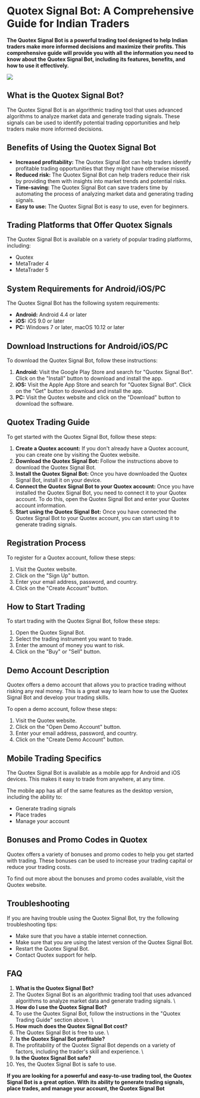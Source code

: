 # Quotex Signal Bot: A Comprehensive Guide for Indian Traders

**The Quotex Signal Bot is a powerful trading tool designed to help
Indian traders make more informed decisions and maximize their profits.
This comprehensive guide will provide you with all the information you
need to know about the Quotex Signal Bot, including its features,
benefits, and how to use it effectively.**

[![](https://static.quotex.io/files/4_en/300_250.jpg)](https://traff.sbs/brokerqxlid)

## What is the Quotex Signal Bot?

The Quotex Signal Bot is an algorithmic trading tool that uses advanced
algorithms to analyze market data and generate trading signals. These
signals can be used to identify potential trading opportunities and help
traders make more informed decisions.

## Benefits of Using the Quotex Signal Bot

-   **Increased profitability:** The Quotex Signal Bot can help traders
    identify profitable trading opportunities that they might have
    otherwise missed.
-   **Reduced risk:** The Quotex Signal Bot can help traders reduce
    their risk by providing them with insights into market trends and
    potential risks.
-   **Time-saving:** The Quotex Signal Bot can save traders time by
    automating the process of analyzing market data and generating
    trading signals.
-   **Easy to use:** The Quotex Signal Bot is easy to use, even for
    beginners.

## Trading Platforms that Offer Quotex Signals

The Quotex Signal Bot is available on a variety of popular trading
platforms, including:

-   Quotex
-   MetaTrader 4
-   MetaTrader 5

## System Requirements for Android/iOS/PC

The Quotex Signal Bot has the following system requirements:

-   **Android:** Android 4.4 or later
-   **iOS:** iOS 9.0 or later
-   **PC:** Windows 7 or later, macOS 10.12 or later

## Download Instructions for Android/iOS/PC

To download the Quotex Signal Bot, follow these instructions:

1.  **Android:** Visit the Google Play Store and search for "Quotex
    Signal Bot". Click on the "Install" button to download and
    install the app.
2.  **iOS:** Visit the Apple App Store and search for "Quotex Signal
    Bot". Click on the "Get" button to download and install the
    app.
3.  **PC:** Visit the Quotex website and click on the "Download"
    button to download the software.

## Quotex Trading Guide

To get started with the Quotex Signal Bot, follow these steps:

1.  **Create a Quotex account:** If you don\'t already have a Quotex
    account, you can create one by visiting the Quotex website.
2.  **Download the Quotex Signal Bot:** Follow the instructions above to
    download the Quotex Signal Bot.
3.  **Install the Quotex Signal Bot:** Once you have downloaded the
    Quotex Signal Bot, install it on your device.
4.  **Connect the Quotex Signal Bot to your Quotex account:** Once you
    have installed the Quotex Signal Bot, you need to connect it to your
    Quotex account. To do this, open the Quotex Signal Bot and enter
    your Quotex account information.
5.  **Start using the Quotex Signal Bot:** Once you have connected the
    Quotex Signal Bot to your Quotex account, you can start using it to
    generate trading signals.

## Registration Process

To register for a Quotex account, follow these steps:

1.  Visit the Quotex website.
2.  Click on the "Sign Up" button.
3.  Enter your email address, password, and country.
4.  Click on the "Create Account" button.

## How to Start Trading

To start trading with the Quotex Signal Bot, follow these steps:

1.  Open the Quotex Signal Bot.
2.  Select the trading instrument you want to trade.
3.  Enter the amount of money you want to risk.
4.  Click on the "Buy" or "Sell" button.

## Demo Account Description

Quotex offers a demo account that allows you to practice trading without
risking any real money. This is a great way to learn how to use the
Quotex Signal Bot and develop your trading skills.

To open a demo account, follow these steps:

1.  Visit the Quotex website.
2.  Click on the "Open Demo Account" button.
3.  Enter your email address, password, and country.
4.  Click on the "Create Demo Account" button.

## Mobile Trading Specifics

The Quotex Signal Bot is available as a mobile app for Android and iOS
devices. This makes it easy to trade from anywhere, at any time.

The mobile app has all of the same features as the desktop version,
including the ability to:

-   Generate trading signals
-   Place trades
-   Manage your account

## Bonuses and Promo Codes in Quotex

Quotex offers a variety of bonuses and promo codes to help you get
started with trading. These bonuses can be used to increase your trading
capital or reduce your trading costs.

To find out more about the bonuses and promo codes available, visit the
Quotex website.

## Troubleshooting

If you are having trouble using the Quotex Signal Bot, try the following
troubleshooting tips:

-   Make sure that you have a stable internet connection.
-   Make sure that you are using the latest version of the Quotex Signal
    Bot.
-   Restart the Quotex Signal Bot.
-   Contact Quotex support for help.

## FAQ

1.  **What is the Quotex Signal Bot?**
2.  The Quotex Signal Bot is an algorithmic trading tool that uses
    advanced algorithms to analyze market data and generate trading
    signals.
    \
3.  **How do I use the Quotex Signal Bot?**
4.  To use the Quotex Signal Bot, follow the instructions in the
    "Quotex Trading Guide" section above.
    \
5.  **How much does the Quotex Signal Bot cost?**
6.  The Quotex Signal Bot is free to use.
    \
7.  **Is the Quotex Signal Bot profitable?**
8.  The profitability of the Quotex Signal Bot depends on a variety of
    factors, including the trader\'s skill and experience.
    \
9.  **Is the Quotex Signal Bot safe?**
10. Yes, the Quotex Signal Bot is safe to use.

**If you are looking for a powerful and easy-to-use trading tool, the
Quotex Signal Bot is a great option. With its ability to generate
trading signals, place trades, and manage your account, the Quotex
Signal Bot**

